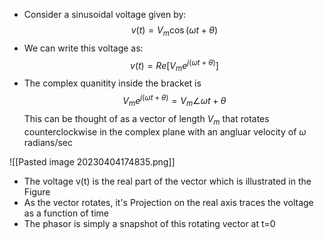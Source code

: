 - Consider a sinusoidal voltage given by:
$$ v(t) = V_m\cos(\omega t+\theta) $$
- We can write this voltage as:
$$ v(t) = Re[V_me^{j(\omega t+\theta)}] $$
- The complex quanitity inside the bracket is
$$ V_me^{j(\omega t+\theta)} = V_m\angle\omega t+\theta $$
This can be thought of as a vector of length $V_m$ that rotates counterclockwise in the complex plane with an angluar velocity of $\omega$ radians/sec

![[Pasted image 20230404174835.png]]

- The voltage v(t) is the real part of the vector which is illustrated in the Figure
- As the vector rotates, it's Projection on the real axis traces the voltage as a function of time
- The phasor is simply a snapshot of this rotating vector at t=0